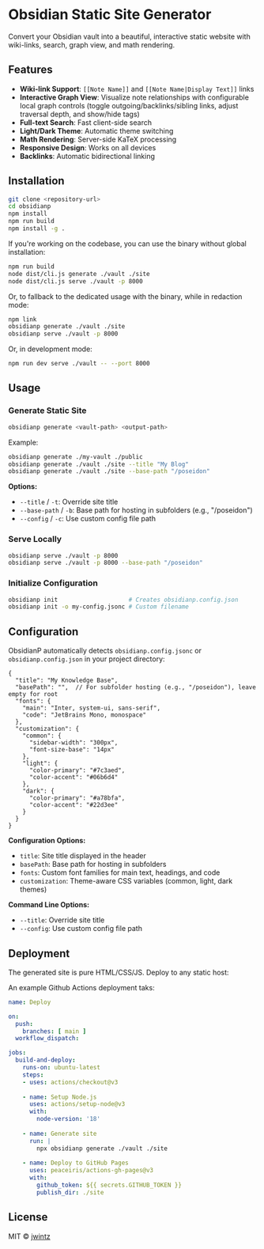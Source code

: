 # Obsidian Static Site Generator

Convert your Obsidian vault into a beautiful, interactive static website with wiki-links, search, graph view, and math rendering.

## Features

- **Wiki-link Support**: `[[Note Name]]` and `[[Note Name|Display Text]]` links
- **Interactive Graph View**: Visualize note relationships with configurable local graph controls (toggle outgoing/backlinks/sibling links, adjust traversal depth, and show/hide tags)
- **Full-text Search**: Fast client-side search
- **Light/Dark Theme**: Automatic theme switching
- **Math Rendering**: Server-side KaTeX processing
- **Responsive Design**: Works on all devices
- **Backlinks**: Automatic bidirectional linking

## Installation

```bash
git clone <repository-url>
cd obsidianp
npm install
npm run build
npm install -g .
```

If you're working on the codebase, you can use the binary without global installation:

```bash
npm run build
node dist/cli.js generate ./vault ./site
node dist/cli.js serve ./vault -p 8000
```

Or, to fallback to the dedicated usage with the binary, while in redaction mode:

```bash
npm link
obsidianp generate ./vault ./site
obsidianp serve ./vault -p 8000
```

Or, in development mode:

```bash
npm run dev serve ./vault -- --port 8000
```

## Usage

### Generate Static Site

```bash
obsidianp generate <vault-path> <output-path>
```

Example:
```bash
obsidianp generate ./my-vault ./public
obsidianp generate ./vault ./site --title "My Blog"
obsidianp generate ./vault ./site --base-path "/poseidon"
```

**Options:**
- `--title` / `-t`: Override site title
- `--base-path` / `-b`: Base path for hosting in subfolders (e.g., "/poseidon")
- `--config` / `-c`: Use custom config file path

### Serve Locally

```bash
obsidianp serve ./vault -p 8000
obsidianp serve ./vault -p 8000 --base-path "/poseidon"
```

### Initialize Configuration

```bash
obsidianp init                    # Creates obsidianp.config.json
obsidianp init -o my-config.jsonc # Custom filename
```

## Configuration

ObsidianP automatically detects `obsidianp.config.jsonc` or `obsidianp.config.json` in your project directory:

```jsonc
{
  "title": "My Knowledge Base",
  "basePath": "",  // For subfolder hosting (e.g., "/poseidon"), leave empty for root
  "fonts": {
    "main": "Inter, system-ui, sans-serif",
    "code": "JetBrains Mono, monospace"
  },
  "customization": {
    "common": {
      "sidebar-width": "300px",
      "font-size-base": "14px"
    },
    "light": {
      "color-primary": "#7c3aed",
      "color-accent": "#06b6d4"
    },
    "dark": {
      "color-primary": "#a78bfa",
      "color-accent": "#22d3ee"
    }
  }
}
```

**Configuration Options:**
- `title`: Site title displayed in the header
- `basePath`: Base path for hosting in subfolders
- `fonts`: Custom font families for main text, headings, and code
- `customization`: Theme-aware CSS variables (common, light, dark themes)

**Command Line Options:**
- `--title`: Override site title
- `--config`: Use custom config file path

## Deployment

The generated site is pure HTML/CSS/JS. Deploy to any static host:

An example Github Actions deployment taks:

```yaml
name: Deploy

on:
  push:
    branches: [ main ]
  workflow_dispatch:

jobs:
  build-and-deploy:
    runs-on: ubuntu-latest
    steps:
    - uses: actions/checkout@v3
    
    - name: Setup Node.js
      uses: actions/setup-node@v3
      with:
        node-version: '18'
    
    - name: Generate site
      run: |
        npx obsidianp generate ./vault ./site
    
    - name: Deploy to GitHub Pages
      uses: peaceiris/actions-gh-pages@v3
      with:
        github_token: ${{ secrets.GITHUB_TOKEN }}
        publish_dir: ./site
```

## License

MIT © [jwintz](https://github.com/jwintz)
